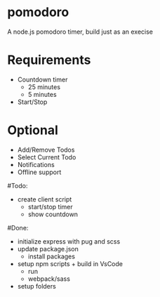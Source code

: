 # pomodoro
A node.js pomodoro timer, build just as an execise

# Requirements
- Countdown timer
    - 25 minutes
    - 5 minutes
- Start/Stop

# Optional
- Add/Remove Todos
- Select Current Todo
- Notifications
- Offline support

#Todo:
- create client script
    - start/stop timer
    - show countdown

#Done:
- initialize express with pug and scss
- update package.json
    - install packages
- setup npm scripts + build in VsCode
    - run 
    - webpack/sass
- setup folders

